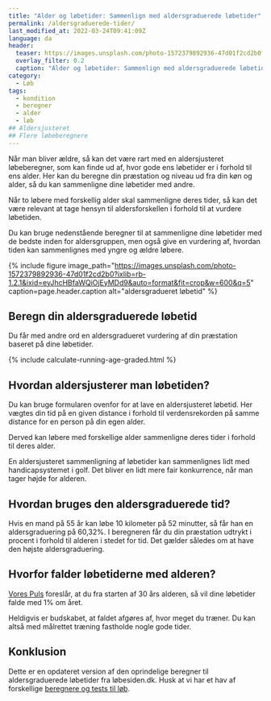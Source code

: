 ```yaml
---
title: "Alder og løbetider: Sammenlign med aldersgraduerede løbetider"
permalink: /aldersgraduerede-tider/
last_modified_at: 2022-03-24T09:41:09Z
language: da
header:
  teaser: https://images.unsplash.com/photo-1572379892936-47d01f2cd2b0?ixlib=rb-1.2.1&ixid=eyJhcHBfaWQiOjEyMDd9&auto=format&fit=crop&w=400&q=5
  overlay_filter: 0.2
  caption: "Alder og løbetider: Sammenlign med aldersgraduerede løbetider"
category:
  - Løb
tags:
  - kondition
  - beregner
  - alder
  - løb
## Aldersjusteret
## Flere løbeberegnere
---
```


Når man bliver ældre, så kan det være rart med en aldersjusteret løbeberegner, som kan finde ud af, hvor gode ens løbetider er i forhold til ens alder. Her kan du beregne din præstation og niveau ud fra din køn og alder, så du kan sammenligne dine løbetider med andre.

Når to løbere med forskellig alder skal sammenligne deres tider, så kan det være relevant at tage hensyn til aldersforskellen i forhold til at vurdere løbetiden.

Du kan bruge nedenstående beregner til at sammenligne dine løbetider med de bedste inden for aldersgruppen, men også give en vurdering af, hvordan tiden kan sammenlignes med yngre og ældre løbere.

{% include figure image_path="https://images.unsplash.com/photo-1572379892936-47d01f2cd2b0?ixlib=rb-1.2.1&ixid=eyJhcHBfaWQiOjEyMDd9&auto=format&fit=crop&w=600&q=5" caption=page.header.caption alt="aldersgradueret løbetid" %}

## Beregn din aldersgraduerede løbetid

Du får med andre ord en aldersgradueret vurdering af din præstation baseret på dine løbetider.

{% include calculate-running-age-graded.html %}

## Hvordan aldersjusterer man løbetiden?

Du kan bruge formularen ovenfor for at lave en aldersjusteret løbetid. Her vægtes din tid på en given distance i forhold til verdensrekorden på samme distance for en person på din egen alder.

Derved kan løbere med forskellige alder sammenligne deres tider i forhold til deres alder.

En aldersjusteret sammenligning af løbetider kan sammenlignes lidt med handicapsystemet i golf. Det bliver en lidt mere fair konkurrence, når man tager højde for alderen.

## Hvordan bruges den aldersgraduerede tid?

Hvis en mand på 55 år kan løbe 10 kilometer på 52 minutter, så får han en aldersgraduering på 60,32%. I beregneren får du din præstation udtrykt i procent i forhold til alderen i stedet for tid. Det gælder således om at have den højste aldersgraduering.

## Hvorfor falder løbetiderne med alderen?

[Vores Puls](https://vorespuls.dk/loeb/artikler/alderen-taerer-paa-tiderne) foreslår, at du fra starten af 30 års alderen, så vil dine løbetider falde med 1% om året.

Heldigvis er budskabet, at faldet afgøres af, hvor meget du træner. Du kan altså med målrettet træning fastholde nogle gode tider.

## Konklusion

Dette er en opdateret version af den oprindelige beregner til aldersgraduerede løbetider fra løbesiden.dk. Husk at vi har et hav af forskellige [beregnere og tests til løb](/loebesiden/).
